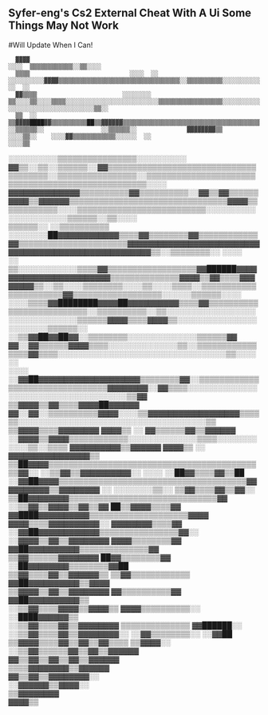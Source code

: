 ## Syfer-eng's Cs2 External Cheat With A Ui Some Things May Not Work
#Will Update When I Can!


                                                                                                                                                                                                                                                
      ▓▓▓▓                                                                        ░░░░  ▒▒▒▒▒▒▒▒▒▒▒▒░░▒▒░░░░                                                                                                                                    
      ▒▒▒▒                            ░░░░  ░░  ░░░░░░░░░░▓▓▓▓▒▒▒▒▒▒▒▒▒▒▒▒▒▒▒▒▒▒▒▒▒▒▒▒▒▒▒▒▒▒▒▒▒▒░░▒▒▒▒▒▒▒▒▒▒░░░░░░░░░░░░░░░░░░░░░░░░      ░░  ░░                                                                                                
      ▓▓▒▒▒▒                        ░░░░░░░░  ▒▒░░░░▒▒░░░░▒▒▒▒░░░░░░░░░░░░░░░░░░░░░░░░░░▒▒▒▒▒▒▒▒▒▒▒▒▒▒▒▒▒▒░░░░░░░░░░░░░░░░░░░░░░░░░░░░░░  ░░░░░░░░░░░░░░░░░░░░░░░░▒▒░░                                                                          
      ▒▒  ░░                      ▒▒▓▓▓▓████▓▓▒▒▒▒▒▒▒▒▒▒██▒▒▓▓▓▓▓▓▒▒▒▒▒▒▒▒▒▒▒▒▒▒▒▒▒▒▒▒▒▒▒▒▒▒▒▒▒▒▒▒▒▒▒▒▒▒▒▒▒▒▒▒▒▒▓▓▒▒▒▒▒▒▒▒▒▒▒▒▒▒░░░░░░░░░░░░░░░░░░░░░░░░░░░░░░░░░░░░░░░░                                                                        
    ░░▒▒▒▒▒▒░░                ░░▒▒▒▒▒▒░░              ▓▓▓▓▓▓▓▓▒▒      ░░░░▒▒░░    ░░░░▓▓▒▒▒▒▒▒▒▒▒▒▒▒░░░░░░  ░░                                                        ░░░░▒▒                                                                    
  ░░░░░░░░░░▒▒▒▒▒▒▒▒▒▒▒▒▒▒▒▒░░░░░░░░░░  ▓▓▒▒░░▒▒░░▒▒▒▒▒▒░░▓▓▒▒▒▒▒▒▒▒▒▒▒▒▒▒▒▒▒▒▒▒▒▒▒▒▒▒▒▒▒▒▒▒▒▒▒▒▒▒░░▒▒▒▒▒▒▒▒▒▒▒▒▒▒▒▒░░▒▒▒▒▒▒▒▒▒▒▒▒▒▒▒▒▒▒▒▒▒▒▒▒▒▒▒▒▒▒▒▒▒▒▒▒▒▒▒▒▒▒▒▒▒▒▒▒▒▒░░░░                                                                    
  ▓▓▓▓▓▓▓▓▓▓▓▓▓▓▒▒▒▒▒▒▒▒▒▒▓▓▒▒▒▒▒▒▒▒▒▒░░▓▓▒▒▓▓▒▒▒▒▒▒▓▓▓▓▒▒▓▓▓▓▓▓▒▒▒▒▒▒▒▒▒▒▒▒▒▒▒▒▒▒▒▒▒▒▒▒▒▒▒▒▒▒▒▒▓▓▓▓▒▒▒▒▒▒▒▒▒▒▒▒░░░░▒▒▒▒▒▒▒▒▒▒▒▒▒▒▒▒▒▒▒▒▒▒▒▒▒▒░░░░░░░░░░░░░░░░░░░░░░▒▒▒▒▒▒░░▒▒░░░░                                                              
      ▒▒▒▒▒▒░░              ░░▒▒▒▒▒▒▒▒▒▒      ░░░░░░░░██▓▓▓▓▓▓▓▓▓▓▓▓▒▒▒▒▓▓▒▒▒▒▒▒▒▒▓▓▒▒▒▒▒▒▒▒▒▒▒▒▓▓▒▒▒▒▒▒▒▒▒▒▒▒▒▒▒▒▒▒▒▒▒▒▓▓▓▓▓▓▓▓▓▓▓▓▓▓▓▓▓▓▓▓▓▓▓▓▓▓▓▓▓▓▓▓▓▓▓▓▓▓▓▓▓▓▓▓▓▓▓▓▓▓▓▓▓▓▒▒░░▒▒▒▒▒▒▒▒░░          ░░░░                                      
      ░░          ▒▒░░░░░░░░░░░░▒▒▒▒▓▓▒▒▒▒▒▒▒▒▒▒▒▒▒▒▒▒▒▒▓▓██████▓▓▓▓▓▓▓▓▓▓▓▓▓▓▓▓▓▓▓▓▓▓▓▓▒▒▒▒▒▒▒▒▒▒▒▒▒▒▓▓▓▓▒▒▓▓▒▒▒▒▓▓▓▓▓▓▓▓▒▒░░▒▒░░░░▒▒▒▒▒▒▒▒░░░░▒▒░░░░▒▒▒▒░░▒▒▒▒▒▒▒▒▒▒▒▒▒▒▒▒▒▒▒▒▒▒▓▓▒▒▒▒▒▒▒▒▒▒▒▒▒▒▒▒▒▒░░░░░░▒▒▒▒▒▒░░░░                          
                                                          ░░░░▒▒▒▒▓▓████████▓▓▓▓██▓▓▓▓▓▓▓▓▓▓▒▒▒▒▓▓▒▒▒▒▒▒▒▒▒▒▒▒▒▒▒▒▒▒▒▒▒▒▒▒▒▒░░▒▒▒▒▒▒▒▒▒▒░░▒▒░░░░░░░░░░░░░░░░░░░░░░░░░░░░░░░░▒▒▒▒▒▒▓▓▓▓▒▒▒▒▓▓▓▓▒▒░░░░░░░░░░░░░░░░░░░░░░░░▒▒▒▒▒▒░░                
                                                                                      ░░▒▒▓▓██▓▓██▓▓░░▒▒▒▒▒▒▒▒░░░░░░░░░░░░░░▒▒▒▒▒▒▓▓  ▓▓░░▓▓▒▒▒▒▒▒▓▓▓▓▒▒▒▒░░░░░░░░░░░░░░▒▒░░▒▒▒▒▒▒▒▒▒▒▒▒▒▒▒▒▓▓▒▒▒▒░░░░░░░░░░░░░░░░░░░░░░░░░░░░░░░░░░▒▒░░░░░░    
                                                                                              ░░░░              ░░▓▓██▓▓▓▓▓▓▓▓▓▓▓▓▓▓▓▓▓▓▓▓▒▒▒▒▒▒▒▒▓▓░░▒▒▒▒▒▒▒▒▒▒▒▒▒▒▒▒▒▒▒▒▒▒▒▒▒▒▒▒▒▒▒▒▓▓▓▓▓▓▓▓░░▓▓▒▒▒▒░░░░░░░░░░░░░░░░░░░░░░░░░░░░░░░░░░░░░░▒▒▓▓
                                                                                                                ▒▒▓▓▓▓▒▒▓▓▒▒▒▒▓▓▓▓██▓▓▓▓▓▓          ▓▓░░▓▓░░▒▒▒▒▒▒▒▒▒▒▓▓▓▓░░░░▒▒▓▓▓▓▓▓▓▓▓▓▓▓▓▓▓▓▓▓▒▒▒▒▒▒░░░░░░░░░░░░░░░░░░░░░░░░░░░░░░░░░░░░░░▒▒
                                                                                                                ▒▒▓▓▓▓▒▒▒▒▓▓▓▓▓▓▓▓  ▓▓▓▓▒▒          ░░  ▓▓▒▒▒▒▒▒▓▓▒▒▓▓▓▓▓▓        ░░▓▓▓▓▒▒▓▓▓▓▒▒▒▒▒▒▒▒▒▒▒▒░░░░░░░░░░░░░░▒▒▒▒░░░░░░░░░░░░▒▒░░▒▒▒▒
                                                                                                                ▓▓▓▓▓▓▓▓▓▓▒▒▓▓▓▓▓▓  ▓▓▓▓▒▒        ░░    ▓▓▓▓▓▓▓▓▓▓▓▓▓▓▓▓▒▒              ▒▒██▓▓▓▓▒▒▒▒▒▒▒▒▒▒▒▒▒▒▒▒▒▒▒▒▒▒▒▒▒▒▒▒▒▒▒▒▒▒▒▒▒▒▒▒▒▒▒▒▓▓░░
                                                                                                              ░░▒▒▓▓▒▒▓▓▓▓▓▓▓▓▓▓░░    ░░░░              ░░██▓▓▒▒▒▒▓▓▒▒██                    ░░▓▓██▓▓▓▓▒▒▒▒▒▒▒▒▒▒▒▒▒▒▒▒▒▒▒▒▒▒▒▒▒▒▒▒▒▒▒▒▒▒▒▒▒▒▓▓  
                                                                                                              ▓▓▓▓▓▓▓▓▒▒▓▓▓▓▓▓▓▓      ░░    ░░░░░░░░▒▒░░  ▒▒▓▓▒▒▒▒▓▓▒▒▓▓░░                        ▒▒██▓▓▓▓▓▓▓▓▒▒▒▒▒▒▒▒▒▒▒▒▒▒▒▒▒▒▒▒▒▒▒▒▒▒▒▒▒▒▓▓  
                                                                                                            ░░▒▒▓▓▒▒▓▓▓▓▒▒▓▓▒▒▓▓                            ██▒▒▓▓▓▓▒▒▒▒▓▓                            ▓▓████▓▓▓▓▓▓▓▓▓▓▒▒▒▒▒▒▒▒▒▒▒▒▒▒▒▒▒▒▒▒▓▓▓▓  
                                                                                                            ▓▓▓▓▒▒▒▒▓▓▓▓▓▓▓▓▓▓░░                            ▓▓▓▓▓▓▓▓▒▒▒▒▓▓                              ░░▓▓██▓▓▓▓▓▓▓▓▓▓▓▓▒▒▒▒▒▒▒▒▒▒▒▒▒▒▒▒▓▓░░  
                                                                                                          ░░▓▓▓▓▒▒▓▓▒▒▓▓▓▓▓▓▓▓                                ▓▓▓▓▒▒▒▒▒▒▒▒▓▓                                  ▓▓██▓▓▓▓▓▓▓▓▓▓▒▒▒▒▒▒▒▒▒▒▒▒▒▒▓▓    
                                                                                                          ▒▒▓▓▒▒▒▒▒▒▓▓▓▓▓▓▓▓                                  ██▓▓▒▒▒▒▒▒▒▒▓▓                                        ░░██▓▓▓▓▓▓▓▓▒▒▒▒▒▒▒▒▓▓██    
                                                                                                        ▒▒▓▓▒▒▒▒▓▓▒▒▓▓▓▓▓▓▒▒                                  ▒▒▓▓▒▒▒▒▒▒▒▒▒▒▒▒                                          ▓▓██▓▓▓▓▓▓▓▓▓▓▒▒▓▓▓▓    
                                                                                                      ▒▒▓▓▓▓▒▒▓▓▒▒▓▓▓▓▓▓▓▓                                      ▓▓▒▒▒▒▒▒▒▒▒▒▓▓                                              ▓▓██▓▓▓▓▓▓▓▓▓▓▒▒    
                                                                                                    ░░▒▒▓▓▒▒▒▒▓▓▓▓▒▒▓▓▓▓▒▒                                      ▓▓▓▓▒▒▒▒▒▒▒▒▒▒░░                                              ░░████▓▓▓▓▓▓▒▒    
                                                                                                  ░░▒▒▓▓▒▒▒▒▓▓▒▒▓▓▓▓▓▓▓▓                                        ▒▒▒▒▒▒▒▒▒▒▒▒▒▒                                                    ▓▓██████░░    
                                                                                                ░░▒▒▓▓▒▒▒▒▓▓▒▒▓▓▓▓▓▓▓▓░░                                        ░░▓▓▒▒▒▒▒▒▒▒░░                                                      ░░▓▓██      
                                                                                              ▒▒▓▓▓▓▒▒▒▒▓▓▒▒▓▓▒▒▓▓▒▒▒▒                                            ▒▒▓▓▓▓░░                                                                      
                                                                                          ░░▒▒▓▓▒▒▒▒▒▒▓▓▒▒▓▓▒▒▓▓▓▓▓▓                                                                                                                            
                                                                                            ▓▓▒▒▓▓▒▒▓▓▒▒▓▓▒▒▓▓▓▓▓▓                                                                                                                              
                                                                                            ▒▒▒▒▓▓▓▓▓▓▓▓▒▒▓▓▓▓▓▓                                                                                                                                
                                                                                              ▓▓▒▒▓▓▒▒▓▓▓▓▓▓▓▓░░                                                                                                                                
                                                                                              ░░▓▓▓▓▓▓▒▒▓▓▓▓░░                                                                                                                                  
                                                                                                ▒▒▓▓▓▓▓▓▓▓                                                                                                                                      
                                                                                                  ▓▓▓▓▒▒                                                                                                                                        
